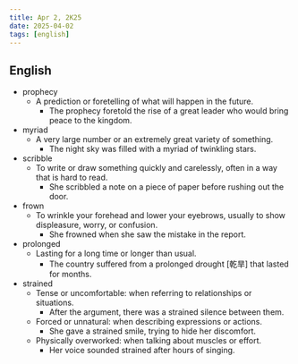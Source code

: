 ```yaml
---
title: Apr 2, 2K25
date: 2025-04-02
tags: [english]
---
```


## English

- prophecy
  - A prediction or foretelling of what will happen in the future.
    - The prophecy foretold the rise of a great leader who would bring peace to the kingdom.
- myriad
  - A very large number or an extremely great variety of something.
    - The night sky was filled with a myriad of twinkling stars.
- scribble
  - To write or draw something quickly and carelessly, often in a way that is hard to read.
    - She scribbled a note on a piece of paper before rushing out the door.
- frown
  - To wrinkle your forehead and lower your eyebrows, usually to show displeasure, worry, or confusion.
    - She frowned when she saw the mistake in the report.
- prolonged
  - Lasting for a long time or longer than usual.
    - The country suffered from a prolonged drought [乾旱] that lasted for months.
- strained
  - Tense or uncomfortable: when referring to relationships or situations.
    - After the argument, there was a strained silence between them.
  - Forced or unnatural: when describing expressions or actions.
    - She gave a strained smile, trying to hide her discomfort.
  - Physically overworked: when talking about muscles or effort.
    - Her voice sounded strained after hours of singing.